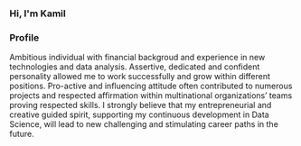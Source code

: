 ### Hi, I'm Kamil 

### Profile
Ambitious individual with financial backgroud and experience in new technologies and data analysis. Assertive, dedicated and confident personality allowed me to work successfully and grow within different positions. Pro-active and influencing attitude often contributed to numerous projects and respected affirmation within multinational organizations’ teams proving respected skills. I strongly believe that my entrepreneurial and creative guided spirit, supporting my continuous development in Data Science, will lead to new challenging and stimulating career paths in the future.


